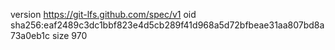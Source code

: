 version https://git-lfs.github.com/spec/v1
oid sha256:eaf2489c3dc1bbf823e4d5cb289f41d968a5d72bfbeae31aa807bd8a73a0eb1c
size 970
